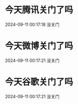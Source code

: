 # 今天腾讯关门了吗

2024-09-11 00:17:18 没关门

# 今天微博关门了吗

2024-09-11 00:17:21 没关门

# 今天谷歌关门了吗

2024-09-11 00:17:21 没关门


